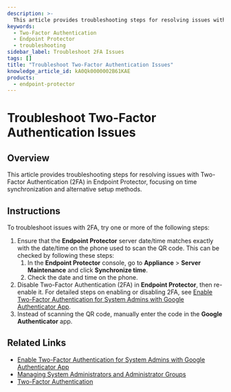 ```yaml
---
description: >-
  This article provides troubleshooting steps for resolving issues with Two-Factor Authentication (2FA) in Endpoint Protector, focusing on time synchronization and alternative setup methods.
keywords:
  - Two-Factor Authentication
  - Endpoint Protector
  - troubleshooting
sidebar_label: Troubleshoot 2FA Issues
tags: []
title: "Troubleshoot Two-Factor Authentication Issues"
knowledge_article_id: kA0Qk0000002B61KAE
products:
  - endpoint-protector
---
```


# Troubleshoot Two-Factor Authentication Issues

## Overview

This article provides troubleshooting steps for resolving issues with Two-Factor Authentication (2FA) in Endpoint Protector, focusing on time synchronization and alternative setup methods.

## Instructions

To troubleshoot issues with 2FA, try one or more of the following steps:

1. Ensure that the **Endpoint Protector** server date/time matches exactly with the date/time on the phone used to scan the QR code. This can be checked by following these steps:
   1. In the **Endpoint Protector** console, go to **Appliance** > **Server Maintenance** and click **Synchronize time**.
   2. Check the date and time on the phone.
2. Disable Two-Factor Authentication (2FA) in **Endpoint Protector**, then re-enable it. For detailed steps on enabling or disabling 2FA, see [Enable Two-Factor Authentication for System Admins with Google Authenticator App](/docs/kb/endpointprotector/enable_two-factor_authentication_for_system_admins_with_google_authenticator_app.md).
3. Instead of scanning the QR code, manually enter the code in the **Google Authenticator** app.

## Related Links

- [Enable Two-Factor Authentication for System Admins with Google Authenticator App](/docs/kb/endpointprotector/enable_two-factor_authentication_for_system_admins_with_google_authenticator_app.md)
- [Managing System Administrators and Administrator Groups](/docs/kb/endpointprotector/managing-system-administrators-and-administrator-groups.md)
- [Two-Factor Authentication](https://docs.netwrix.com/docs/endpointprotector/admin/systemconfiguration/adminandaccess#two-factor-authentication)
